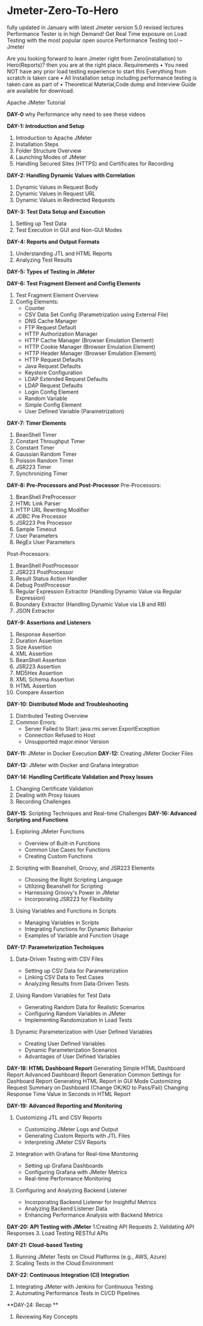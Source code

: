 # Jmeter-Zero-To-Hero
 fully updated in January with latest Jmeter version 5.0 revised lectures Performance Tester is in high Demand! Get Real Time exposure on Load Testing with the most popular open source Performance Testing tool – Jmeter

 Are you looking forward to learn Jmeter right from Zero(installation) to Hero(Reports)? then you are at the right place.
Requirements
•	You need NOT have any prior load testing experience to start this Everything from scratch is taken care
•	All Installation setup including performance testing is taken care as part of 
•	Theoretical Material,Code dump and Interview Guide are available for download.

Apache JMeter Tutorial

**DAY-0** why Performance why need to see these videos

**DAY-1: Introduction and Setup**
1. Introduction to Apache JMeter
2. Installation Steps
3. Folder Structure Overview
4. Launching Modes of JMeter
5. Handling Secured Sites (HTTPS) and Certificates for Recording

**DAY-2: Handling Dynamic Values with Correlation**
1. Dynamic Values in Request Body
2. Dynamic Values in Request URL
3. Dynamic Values in Redirected Requests

**DAY-3: Test Data Setup and Execution**
1. Setting up Test Data
2. Test Execution in GUI and Non-GUI Modes

**DAY-4: Reports and Output Formats**
1. Understanding JTL and HTML Reports
2. Analyzing Test Results

**DAY-5: Types of Testing in JMeter**

**DAY-6: Test Fragment Element and Config Elements**
1. Test Fragment Element Overview
2. Config Elements:
    - Counter
    - CSV Data Set Config (Parametrization using External File)
    - DNS Cache Manager
    - FTP Request Default
    - HTTP Authorization Manager
    - HTTP Cache Manager (Browser Emulation Element)
    - HTTP Cookie Manager (Browser Emulation Element)
    - HTTP Header Manager (Browser Emulation Element)
    - HTTP Request Defaults
    - Java Request Defaults
    - Keystore Configuration
    - LDAP Extended Request Defaults
    - LDAP Request Defaults
    - Login Config Element
    - Random Variable
    - Simple Config Element
    - User Defined Variable (Parametrization)

**DAY-7: Timer Elements**
1. BeanShell Timer
2. Constant Throughput Timer
3. Constant Timer
4. Gaussian Random Timer
5. Poisson Random Timer
6. JSR223 Timer
7. Synchronizing Timer

**DAY-8: Pre-Processors and Post-Processor**
Pre-Processors:
1. BeanShell PreProcessor
2. HTML Link Parser
3. HTTP URL Rewriting Modifier
4. JDBC Pre Processor
5. JSR223 Pre Processor
6. Sample Timeout
7. User Parameters
8. RegEx User Parameters

Post-Processors:
1. BeanShell PostProcessor
2. JSR223 PostProcessor
3. Result Status Action Handler
4. Debug PostProcessor
5. Regular Expression Extractor (Handling Dynamic Value via Regular Expression)
6. Boundary Extractor (Handling Dynamic Value via LB and RB)
7. JSON Extractor

**DAY-9: Assertions and Listeners**
1. Response Assertion
2. Duration Assertion
3. Size Assertion
4. XML Assertion
5. BeanShell Assertion
6. JSR223 Assertion
7. MD5Hex Assertion
8. XML Schema Assertion
9. HTML Assertion
10. Compare Assertion

**DAY-10: Distributed Mode and Troubleshooting**
1. Distributed Testing Overview
2. Common Errors:
    - Server Failed to Start: java.rmi.server.ExportException
    - Connection Refused to Host
    - Unsupported major.minor Version

**DAY-11:** JMeter in Docker Execution
**DAY-12:** Creating JMeter Docker Files

**DAY-13:** JMeter with Docker and Grafana Integration

**DAY-14: Handling Certificate Validation and Proxy Issues**
1. Changing Certificate Validation
2. Dealing with Proxy Issues
3. Recording Challenges

**DAY-15**: Scripting Techniques and Real-time Challenges
**DAY-16: Advanced Scripting and Functions**
1. Exploring JMeter Functions
    - Overview of Built-in Functions
    - Common Use Cases for Functions
    - Creating Custom Functions

2. Scripting with Beanshell, Groovy, and JSR223 Elements
    - Choosing the Right Scripting Language
    - Utilizing Beanshell for Scripting
    - Harnessing Groovy's Power in JMeter
    - Incorporating JSR223 for Flexibility

3. Using Variables and Functions in Scripts
    - Managing Variables in Scripts
    - Integrating Functions for Dynamic Behavior
    - Examples of Variable and Function Usage

**DAY-17: Parameterization Techniques**
1. Data-Driven Testing with CSV Files
    - Setting up CSV Data for Parameterization
    - Linking CSV Data to Test Cases
    - Analyzing Results from Data-Driven Tests

2. Using Random Variables for Test Data
    - Generating Random Data for Realistic Scenarios
    - Configuring Random Variables in JMeter
    - Implementing Randomization in Load Tests

3. Dynamic Parameterization with User Defined Variables
    - Creating User Defined Variables
    - Dynamic Parameterization Scenarios
    - Advantages of User Defined Variables

**DAY-18: HTML Dashboard Report**
Generating Simple HTML Dashboard Report
Advanced Dashboard Report Generation
Common Settings for Dashboard Report
Generating HTML Report in GUI Mode
Customizing Request Summary on Dashboard (Change OK/KO to Pass/Fail)
Changing Response Time Value in Seconds in HTML Report


**DAY-19: Advanced Reporting and Monitoring**
1. Customizing JTL and CSV Reports
    - Customizing JMeter Logs and Output
    - Generating Custom Reports with JTL Files
    - Interpreting JMeter CSV Reports

2. Integration with Grafana for Real-time Monitoring
    - Setting up Grafana Dashboards
    - Configuring Grafana with JMeter Metrics
    - Real-time Performance Monitoring

3. Configuring and Analyzing Backend Listener
    - Incorporating Backend Listener for Insightful Metrics
    - Analyzing Backend Listener Data
    - Enhancing Performance Analysis with Backend Metrics

**DAY-20: API Testing with JMeter**
1.Creating API Requests
2. Validating API Responses
3. Load Testing RESTful APIs


**DAY-21: Cloud-based Testing**
1. Running JMeter Tests on Cloud Platforms (e.g., AWS, Azure)
2. Scaling Tests in the Cloud Environment

**DAY-22: Continuous Integration (CI) Integration**
1. Integrating JMeter with Jenkins for Continuous Testing
2. Automating Performance Tests in CI/CD Pipelines


**DAY-24:  Recap **
1. Reviewing Key Concepts


